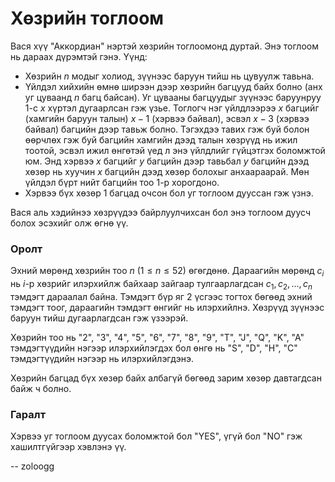 Хөзрийн тоглоом
===============
Вася хүү "Аккордиан" нэртэй хөзрийн тоглоомонд дуртай. Энэ тоглоом нь дараах дүрэмтэй гэнэ. Үүнд:

 - Хөзрийн $n$ модыг холиод, зүүнээс баруун тийш нь цувуулж тавьна.
 - Үйлдэл хийхийн өмнө ширээн дээр хөзрийн багцууд байх болно (анх уг цуваанд $n$ багц байсан). Уг цувааны багцуудыг зүүнээс баруунруу $1$-с $x$ хүртэл дугаарлсан гэж үзье. Тоглогч нэг үйлдлээрээ $x$ багцийг (хамгийн баруун талын) $x-1$ (хэрвээ байвал), эсвэл $x-3$ (хэрвээ байвал) багцийн дээр тавьж болно. Тэгэхдээ тавих гэж буй болон өөрчлөх гэж буй багцийн хамгийн дээд талын хөзрүүд нь ижил тоотой, эсвэл ижил өнгөтэй үед л энэ үйлдлийг гүйцэтгэх боломжтой юм. Энд хэрвээ $x$ багцийг $y$ багцийн дээр тавьбал $y$ багцийн дээд хөзөр нь хуучин $x$ багцийн дээд хөзөр болохыг анхаараарай. Мөн үйлдэл бүрт нийт багцийн тоо $1$-р хорогдоно.
 - Хэрвээ бүх хөзөр $1$ багцад очсон бол уг тоглоом дууссан гэж үзнэ.

Вася аль хэдийнээ хөзрүүдээ байрлуулчихсан бол энэ тоглоом дуусч болох эсэхийг олж өгнө үү.
  
### Оролт
Эхний мөрөнд хөзрийн тоо $n$ ($1 ≤ n ≤ 52$) өгөгдөнө. Дараагийн мөрөнд $c_i$ нь $i$-р хөзрийг илэрхийлж байхаар зайгаар тулгаарлагдсан $c_1, c_2, ... , c_n$ тэмдэгт дараалал байна. Тэмдэгт бүр яг $2$ үсгээс тогтох бөгөөд эхний тэмдэгт тоог, дараагийн тэмдэгт өнгийг нь илэрхийлнэ. Хөзрүүд зүүнээс баруун тийш дугаарлагдсан гэж үзээрэй.

Хөзрийн тоо нь "2", "3", "4", "5", "6", "7", "8", "9", "T", "J", "Q", "K", "A" тэмдэгтүүдийн нэгээр илэрхийлэгдэх бол өнгө нь "S", "D", "H", "C" тэмдэгтүүдийн нэгээр нь илэрхийлэгдэнэ.

Хөзрийн багцад бүх хөзөр байх албагүй бөгөөд зарим хөзөр давтагдсан байж ч болно.
 
### Гаралт
Хэрвээ уг тоглоом дуусах боломжтой бол "YES", үгүй бол "NO" гэж хашилтгүйгээр хэвлэнэ үү.
 
-- zoloogg
